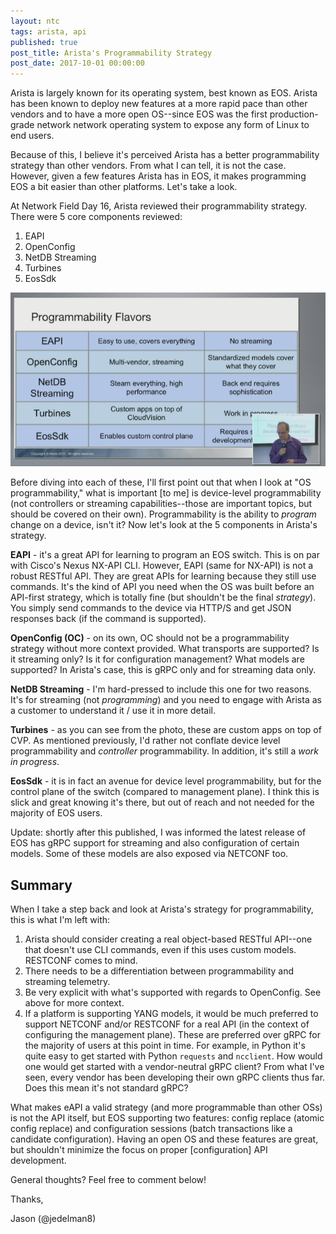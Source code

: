```yaml
---
layout: ntc
tags: arista, api
published: true
post_title: Arista's Programmability Strategy
post_date: 2017-10-01 00:00:00 
---
```


Arista is largely known for its operating system, best known as EOS.  Arista has been known to deploy new features at a more rapid pace than other vendors and to have a more open OS--since EOS was the first production-grade network network operating system to expose any form of Linux to end users.

<!--more-->

Because of this, I believe it's perceived Arista has a better programmability strategy than other vendors.  From what I can tell, it is not the case.  However, given a few features Arista has in EOS, it makes programming EOS a bit easier than other platforms.  Let's take a look.

At Network Field Day 16, Arista reviewed their programmability strategy.  There were 5 core components reviewed:

  1. EAPI
  2. OpenConfig
  3. NetDB Streaming
  4. Turbines
  5. EosSdk


![Arista Programmability Strategy](/img/arista-nfd16.PNG)


Before diving into each of these, I'll first point out that when I look at "OS programmability," what is important [to me] is device-level programmability (not controllers or streaming capabilities--those are important topics, but should be covered on their own).  Programmability is the ability to _program_ change on a device, isn't it?  Now let's look at the 5 components in Arista's strategy.

**EAPI** - it's a great API for learning to program an EOS switch.  This is on par with Cisco's Nexus NX-API CLI.  However, EAPI (same for NX-API) is not a robust RESTful API.  They are great APIs for learning because they still use commands.  It's the kind of API you need when the OS was built before an API-first strategy, which is totally fine (but shouldn't be the final _strategy_).  You simply send commands to the device via HTTP/S and get JSON responses back (if the command is supported).

**OpenConfig (OC)** - on its own, OC should not be a programmability strategy without more context provided.  What transports are supported? Is it streaming only?  Is it for configuration management?  What models are supported?  In Arista's case, this is gRPC only and for streaming data only.

**NetDB Streaming** - I'm hard-pressed to include this one for two reasons. It's for streaming (not _programming_) and you need to engage with Arista as a customer to understand it / use it in more detail.

**Turbines** - as you can see from the photo, these are custom apps on top of CVP.  As mentioned previously, I'd rather not conflate device level programmability and _controller_ programmability.  In addition, it's still a _work in progress_.

**EosSdk** - it is in fact an avenue for device level programmability, but for the  control plane of the switch (compared to management plane).  I think this is slick and great knowing it's there, but out of reach and not needed for the majority of EOS users.

Update: shortly after this published, I was informed the latest release of EOS has gRPC support for streaming and also configuration of certain models.  Some of these models are also exposed via NETCONF too.

## Summary

When I take a step back and look at Arista's strategy for programmability, this is what I'm left with:

1. Arista should consider creating a real object-based RESTful API--one that doesn't use CLI commands, even if this uses custom models.  RESTCONF comes to mind.
2. There needs to be a differentiation between programmability and streaming telemetry.
3. Be very explicit with what's supported with regards to OpenConfig.  See above for more context.
4. If a platform is supporting YANG models, it would be much preferred to support NETCONF and/or RESTCONF for a real API (in the context of configuring the management plane).  These are preferred over gRPC for the majority of users at this point in time.  For example, in Python it's quite easy to get started with Python `requests` and `ncclient`.  How would one would get started with a vendor-neutral gRPC client?  From what I've seen, every vendor has been developing their own gRPC clients thus far.  Does this mean it's not standard gRPC?

What makes eAPI a valid strategy (and more programmable than other OSs) is not the API itself, but EOS supporting two features: config replace (atomic config replace) and configuration sessions (batch transactions like a candidate configuration).  Having an open OS and these features are great, but shouldn't minimize the focus on proper [configuration] API development.

General thoughts?  Feel free to comment below!

Thanks,

Jason (@jedelman8)





